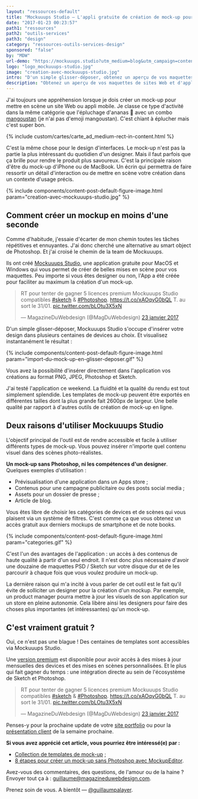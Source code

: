 ```yaml
---
layout: "ressources-default"
title: "Mockuuups Studio – L'appli gratuite de création de mock-up pour MacOS et Windows"
date: "2017-01-23 00:23:57"
path1: "ressources"
path2: "outils-services"
path3: "design"
category: "ressources-outils-services-design"
sponsored: "false"
by: "MDW"
url-demo: "https://mockuuups.studio?utm_medium=blog&utm_campaign=content&utm_source=magazineduwebdesign"
logo: "logo_mockuuups-studio.jpg"
image: "creation-avec-mockuuups-studio.jpg"
intro: "D'un simple glisser-déposer, obtenez un aperçu de vos maquettes de sites Web et d'applications mobiles sur des centaines de templates de mock-up d'iPhones et de MacBook 👌."
description: "Obtenez un aperçu de vos maquettes de sites Web et d'applications mobiles sur des centaines de templates de mock-up d'iPhone et de MacBook."
---
```

J'ai toujours une appréhension lorsque je dois créer un mock-up pour mettre en scène un site Web ou appli mobile. Je classe ce type d'activité dans la même catégorie que l'épluchage d'ananas 🍍 avec un combo [mangoustan](https://g.co/kgs/Bzs1UH) (je n'ai pas d'emoji mangoustan). C'est chiant à éplucher mais c'est super bon.

{% include custom/cartes/carte_ad_medium-rect-in-content.html %}

C'est la même chose pour le design d'interfaces. Le mock-up n'est pas la partie la plus intéressant du quotidien d'un designer. Mais il faut parfois que ça brille pour rendre le produit plus savoureux. C'est la principale raison d'être du mock-up d'iPhone ou de MacBook. Un écrin qui permettra de faire ressortir un détail d'interaction ou de mettre en scène votre création dans un contexte d'usage précis.

{% include components/content-post-default-figure-image.html param="creation-avec-mockuuups-studio.jpg" %}

## Comment créer un mockup en moins d'une seconde

Comme d'habitude, j'essaie d'écarter de mon chemin toutes les tâches répétitives et ennuyantes. J'ai donc cherché une alternative au smart object de Photoshop. Et j'ai croisé le chemin de la team de Mockuuups.

Ils ont créé [Mockuuups Studio](https://mockuuups.studio?utm_medium=blog&utm_campaign=content&utm_source=magazineduwebdesign), une application gratuite pour MacOS et Windows qui vous permet de créer de belles mises en scène pour vos maquettes. Peu importe si vous êtes designer ou non, l'App a été créée pour faciliter au maximum la création d'un mock-up.

<blockquote class="twitter-tweet" data-lang="fr"><p lang="fr" dir="ltr">RT pour tenter de gagner 5 licences premium Mockuuups Studio compatibles <a href="https://twitter.com/hashtag/sketch?src=hash">#sketch</a> &amp; <a href="https://twitter.com/hashtag/Photoshop?src=hash">#Photoshop</a>. <a href="https://t.co/xAOqyG0bQL">https://t.co/xAOqyG0bQL</a> T. au sort le 31/01. <a href="https://t.co/bLOtu3X5xN">pic.twitter.com/bLOtu3X5xN</a></p>&mdash; MagazineDuWebdesign (@MagDuWebdesign) <a href="https://twitter.com/MagDuWebdesign/status/823440391911469056">23 janvier 2017</a></blockquote>
<script async src="//platform.twitter.com/widgets.js" charset="utf-8"></script>

D'un simple glisser-déposer, Mockuuups Studio s'occupe d'insérer votre design dans plusieurs centaines de devices au choix. Et visualisez instantanément le résultat :

{% include components/content-post-default-figure-image.html param="import-du-mock-up-en-glisser-deposer.gif" %}

Vous avez la possibilité d'insérer directement dans l'application vos créations au format PNG, JPEG, Photoshop et Sketch.

J'ai testé l'application ce weekend. La fluidité et la qualité du rendu est tout simplement splendide. Les templates de mock-up peuvent être exportés en différentes tailles dont la plus grande fait 2600px de largeur. Une belle qualité par rapport à d'autres outils de création de mock-up en ligne.

## Deux raisons d'utiliser Mockuuups Studio

L'objectif principal de l'outil est de rendre accessible et facile à utiliser différents types de mock-up. Vous pouvez insérer n'importe quel contenu visuel dans des scènes photo-réalistes.

 **Un mock-up sans Photoshop, ni les compétences d'un designer**. Quelques exemples d'utilisation :

- Prévisualisation d'une application dans un Apps store ;
- Contenus pour une campagne publicitaire ou des posts social media ;
- Assets pour un dossier de presse ;
- Article de blog.

Vous êtes libre de choisir les catégories de devices et de scènes qui vous plaisent via un système de filtres. C'est comme ça que vous obtenez un accès gratuit aux derniers mockups de smartphone et de note books.

{% include components/content-post-default-figure-image.html param="categories.gif" %}

C'est l'un des avantages de l'application : un accès à des contenus de haute qualité à partir d'un seul endroit. Il n'est donc plus nécessaire d'avoir une douzaine de maquettes PSD / Sketch sur votre disque dur et de les parcourir à chaque fois que vous voulez produire un mock-up.

La dernière raison qui m'a incité à vous parler de cet outil est le fait qu'il évite de solliciter un designer pour la création d'un mockup. Par exemple, un product manager pourra mettre à jour les visuels de son application sur un store en pleine autonomie. Cela libère ainsi les designers pour faire des choses plus importantes (et intéressantes) qu'un mock-up.

## C'est vraiment gratuit ?

Oui, ce n'est pas une blague ! Des centaines de templates sont accessibles via Mockuuups Studio.

Une [version premium](https://mockuuups.studio/start/?utm_medium=blog&utm_campaign=content&utm_source=magazineduwebdesign) est disponible pour avoir accès à des mises à jour mensuelles des devices et des mises en scènes personnalisées. Et le plus qui fait gagner du temps : une intégration directe au sein de l'écosystème de Sketch et Photoshop.

<blockquote class="twitter-tweet" data-lang="fr"><p lang="fr" dir="ltr">RT pour tenter de gagner 5 licences premium Mockuuups Studio compatibles <a href="https://twitter.com/hashtag/sketch?src=hash">#sketch</a> &amp; <a href="https://twitter.com/hashtag/Photoshop?src=hash">#Photoshop</a>. <a href="https://t.co/xAOqyG0bQL">https://t.co/xAOqyG0bQL</a> T. au sort le 31/01. <a href="https://t.co/bLOtu3X5xN">pic.twitter.com/bLOtu3X5xN</a></p>&mdash; MagazineDuWebdesign (@MagDuWebdesign) <a href="https://twitter.com/MagDuWebdesign/status/823440391911469056">23 janvier 2017</a></blockquote>
<script async src="//platform.twitter.com/widgets.js" charset="utf-8"></script>

Penses-y pour la prochaine update de votre [site portfolio](http://www.magazineduwebdesign.com/collection/56-approches-cr-atives-de-portfolios-s-lection-automne-2016/) ou pour la [présentation client](http://www.magazineduwebdesign.com/conseils/guides/slidepro-presentation-powerpoint-unique/) de la semaine prochaine.

 **Si vous avez apprécié cet article, vous pourriez être intéressé(e) par :**

-  [Collection de templates de mock-up](http://www.magazineduwebdesign.com/ressources/mockups/) ;
-  [8 étapes pour créer un mock-up sans Photoshop avec MockupEditor](http://www.magazineduwebdesign.com/conseils/guides/8-etapes-pour-creer-un-mockup-sans-photoshop/).

Avez-vous des commentaires, des questions, de l'amour ou de la haine ? Envoyer tout ça à : guillaume@magazineduwebdesign.com.

Prenez soin de vous. A bientôt — [@guillaumpalayer](https://twitter.com/guillaumpalayer).
